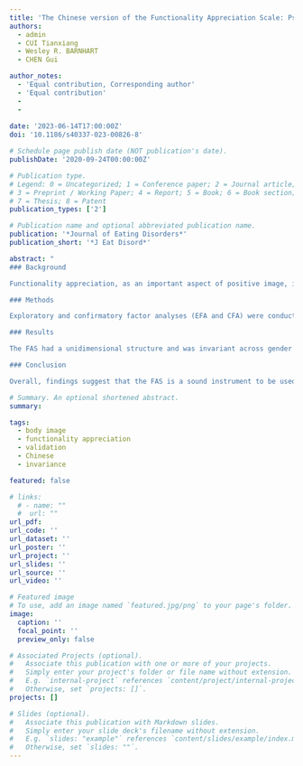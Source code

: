 ```yaml
---
title: 'The Chinese version of the Functionality Appreciation Scale: Psychometric properties and measurement invariance across gender and age'
authors:
  - admin
  - CUI Tianxiang
  - Wesley R. BARNHART
  - CHEN Gui

author_notes:
  - 'Equal contribution, Corresponding author'
  - 'Equal contribution'
  - 
  - 
 
date: '2023-06-14T17:00:00Z'
doi: '10.1186/s40337-023-00826-8'

# Schedule page publish date (NOT publication's date).
publishDate: '2020-09-24T00:00:00Z'

# Publication type.
# Legend: 0 = Uncategorized; 1 = Conference paper; 2 = Journal article;
# 3 = Preprint / Working Paper; 4 = Report; 5 = Book; 6 = Book section;
# 7 = Thesis; 8 = Patent
publication_types: ['2']

# Publication name and optional abbreviated publication name.
publication: '*Journal of Eating Disorders*'
publication_short: '*J Eat Disord*'

abstract: "
### Background

Functionality appreciation, as an important aspect of positive image, is associated with fewer body image disturbances, fewer disordered eating behaviors, and improved psychological well-being. However, it has been under-researched in Asian countries. The current work aimed to examine the psychometric properties of the Functionality Appreciation Scale (FAS) among four Chinese samples of different ages, and further examine measurement invariance and differences of the FAS across gender and age groups.

### Methods

Exploratory and confirmatory factor analyses (EFA and CFA) were conducted to examine the factorial structure of the FAS among four Chinese samples of different ages, including middle school adolescents (*n* = 894, *M<sub>age</sub>* = 12.17 years), high school adolescents (*n* = 1347, *M<sub>age</sub>* = 15.07 years), young adults (*n* = 473, *M<sub>age</sub>* = 21.95 years), and older adults (*n* = 313, *M<sub>age</sub>* = 67.90 years). The measurement invariance of the FAS across gender and age was examined. Internal consistency reliability and construct validity were evaluated.

### Results

The FAS had a unidimensional structure and was invariant across gender and age groups. The FAS presented sound psychometric properties in all age groups by gender, with good internal consistency reliability [e.g., high Cronbach’s *α* values (.91 ~ .97)] and good construct validity (e.g., significant associations with body appreciation, body dissatisfaction, and disordered eating). Moreover, group comparisons showed minimal gender differences in functionality appreciation. However, significant age differences were found in functionality appreciation, with older ages generally associated with higher functionality appreciation.

### Conclusion

Overall, findings suggest that the FAS is a sound instrument to be used in the Chinese context. Furthermore, functionality appreciation was found to be higher in older adults than adolescents or young adults, suggesting the potential important role of aging in functionality appreciation."

# Summary. An optional shortened abstract.
summary: 

tags:
  - body image
  - functionality appreciation
  - validation
  - Chinese
  - invariance

featured: false

# links:
  # - name: ""
  #  url: ""
url_pdf: 
url_code: ''
url_dataset: ''
url_poster: ''
url_project: ''
url_slides: ''
url_source: ''
url_video: ''

# Featured image
# To use, add an image named `featured.jpg/png` to your page's folder.
image:
  caption: ''
  focal_point: ''
  preview_only: false

# Associated Projects (optional).
#   Associate this publication with one or more of your projects.
#   Simply enter your project's folder or file name without extension.
#   E.g. `internal-project` references `content/project/internal-project/index.md`.
#   Otherwise, set `projects: []`.
projects: []

# Slides (optional).
#   Associate this publication with Markdown slides.
#   Simply enter your slide deck's filename without extension.
#   E.g. `slides: "example"` references `content/slides/example/index.md`.
#   Otherwise, set `slides: ""`.
---
```


